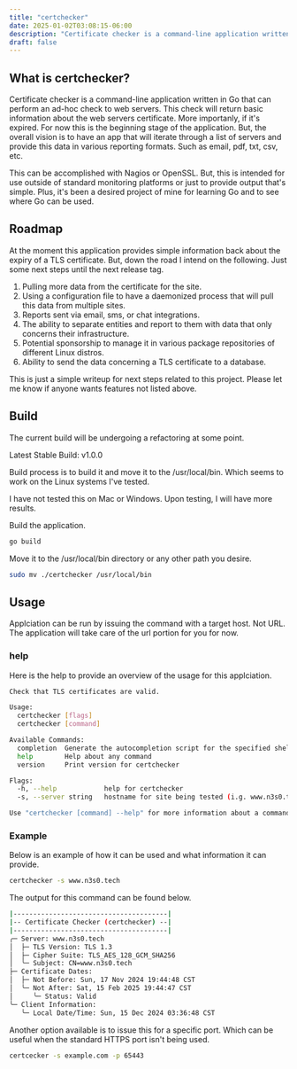 ```yaml
---
title: "certchecker"
date: 2025-01-02T03:08:15-06:00
description: "Certificate checker is a command-line application written in Go that can perfrom ad-hoc checks for general TLS/SSL information on web servers."
draft: false
---
```


## What is certchecker?

Certificate checker is a command-line application written in Go that can perform
an ad-hoc check to web servers. This check will return basic information about
the web servers certificate. More importanly, if it's expired. For now this is
the beginning stage of the application. But, the overall vision is to have an
app that will iterate through a list of servers and provide this data in various
reporting formats. Such as email, pdf, txt, csv, etc.

This can be accomplished with Nagios or OpenSSL. But, this is intended for use
outside of standard monitoring platforms or just to provide output that's
simple. Plus, it's been a desired project of mine for learning Go and to see
where Go can be used.

## Roadmap

At the moment this application provides simple information back about the expiry
of a TLS certificate. But, down the road I intend on the following. Just some
next steps until the next release tag.

1. Pulling more data from the certificate for the site.
2. Using a configuration file to have a daemonized process that will pull this
   data from multiple sites.
3. Reports sent via email, sms, or chat integrations.
4. The ability to separate entities and report to them with data that only
   concerns their infrastructure.
5. Potential sponsorship to manage it in various package repositories of
   different Linux distros.
6. Ability to send the data concerning a TLS certificate to a database.

This is just a simple writeup for next steps related to this project. Please let
me know if anyone wants features not listed above.

## Build

The current build will be undergoing a refactoring at some point.

Latest Stable Build: v1.0.0

Build process is to build it and move it to the /usr/local/bin. Which seems to
work on the Linux systems I've tested.

I have not tested this on Mac or Windows. Upon testing, I will have more
results.

Build the application.

```sh
go build
```

Move it to the /usr/local/bin directory or any other path you desire.

```sh
sudo mv ./certchecker /usr/local/bin
```

## Usage

Applciation can be run by issuing the command with a target host. Not URL. The
application will take care of the url portion for you for now.

### help

Here is the help to provide an overview of the usage for this applciation.

```sh   
Check that TLS certificates are valid.

Usage:
  certchecker [flags]
  certchecker [command]

Available Commands:
  completion  Generate the autocompletion script for the specified shell
  help        Help about any command
  version     Print version for certchecker

Flags:
  -h, --help            help for certchecker
  -s, --server string   hostname for site being tested (i.g. www.n3s0.tech)

Use "certchecker [command] --help" for more information about a command.
```

### Example

Below is an example of how it can be used and what information it can provide.

```sh
certchecker -s www.n3s0.tech
```

The output for this command can be found below.

```sh
|---------------------------------------|
|-- Certificate Checker (certchecker) --|
|---------------------------------------|
╭─ Server: www.n3s0.tech
│  ├─ TLS Version: TLS 1.3
│  ├─ Cipher Suite: TLS_AES_128_GCM_SHA256
│  ╰─ Subject: CN=www.n3s0.tech
├─ Certificate Dates:
│  ├─ Not Before: Sun, 17 Nov 2024 19:44:48 CST
│  ╰─ Not After: Sat, 15 Feb 2025 19:44:47 CST
│     ╰─ Status: Valid
╰─ Client Information:
   ╰─ Local Date/Time: Sun, 15 Dec 2024 03:36:48 CST
```

Another option available is to issue this for a specific port. Which can be
useful when the standard HTTPS port isn't being used.

```sh
certcecker -s example.com -p 65443
```
